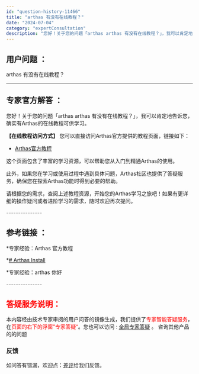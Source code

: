 ```yaml
---
id: "question-history-11466"
title: "arthas 有没有在线教程？"
date: "2024-07-04"
category: "expertConsultation"
description: "您好！关于您的问题「arthas arthas 有没有在线教程？」，我可以肯定地告诉您，确实有Arthas的在线教程可供学习。**【在线教程访问方式】**您可以直接访问Arthas官方提供的教程页面，链接如下：- [Arthas官方教程](https://arthas.aliyun.com/doc/"
---
```


## 用户问题 ：

arthas 有没有在线教程？

---

## 专家官方解答 ：

您好！关于您的问题「arthas arthas 有没有在线教程？」，我可以肯定地告诉您，确实有Arthas的在线教程可供学习。

**【在线教程访问方式】**
您可以直接访问Arthas官方提供的教程页面，链接如下：

- [Arthas官方教程](https://arthas.aliyun.com/doc/arthas-tutorials.html?language=cn)

这个页面包含了丰富的学习资源，可以帮助您从入门到精通Arthas的使用。

此外，如果您在学习或使用过程中遇到具体问题，Arthas社区也提供了答疑服务，确保您在探索Arthas功能时得到必要的帮助。

请根据您的需求，查阅上述教程资源，开始您的Arthas学习之旅吧！如果有更详细的操作疑问或者进阶学习的需求，随时欢迎再次提问。

<font color="#949494">---------------</font>

## 参考链接 ：

\*专家经验：Arthas 官方教程

\*[# Arthas Install](https://github.com/alibaba/arthas/tree/master/site/docs/doc/install-detail.md)

\*专家经验：arthas 你好

<font color="#949494">---------------</font>

## <font color="#FF0000">答疑服务说明：</font>

本内容经由技术专家审阅的用户问答的镜像生成，我们提供了<font color="#FF0000">专家智能答疑服务</font>，在<font color="#FF0000">页面的右下的浮窗”专家答疑“</font>。您也可以访问 : [全局专家答疑](https://answer.opensource.alibaba.com/docs/intro) 。 咨询其他产品的的问题

### 反馈

如问答有错漏，欢迎点：[差评](https://ai.nacos.io/user/feedbackByEnhancerGradePOJOID?enhancerGradePOJOId=16049)给我们反馈。
